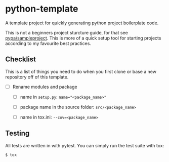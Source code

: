 # python-template
A template project for quickly generating python project boilerplate code.

This is not a beginners project sturcture guide, for that see [pypa/sampleproject](https://github.com/pypa/sampleproject). This is more of a quick setup tool for starting projects according to my favourite best practices.

[//]: <> (This section bellow should be deleted as it only provids information on how to get started with this template repository)
[//]: <> (======================= Delete Me when complete =====================)
## Checklist

This is a list of things you need to do when you first clone or base a new repository off of this template.

- [ ] Rename modules and package
    - [ ] name in `setup.py`: `name="<package_name>"`
    - [ ] package name in the source folder: `src/<package_name>`
    - [ ] name in tox.ini: `--cov=<package_name>`


[//]: <> (=====================================================================)

## Testing

All tests are written in with pytest. You can simply run the test suite with tox:

    $ tox
